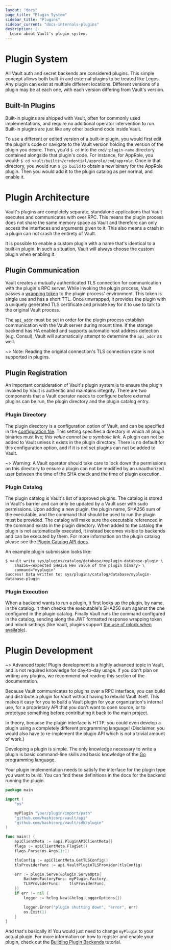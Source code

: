 ```yaml
---
layout: "docs"
page_title: "Plugin System"
sidebar_title: "Plugins"
sidebar_current: "docs-internals-plugins"
description: |-
  Learn about Vault's plugin system.
---
```


# Plugin System
All Vault auth and secret backends are considered plugins. This simple concept
allows both built-in and external plugins to be treated like Legos. Any plugin
can exist at multiple different locations. Different versions of a plugin may
be at each one, with each version differing from Vault's version.

## Built-In Plugins
Built-in plugins are shipped with Vault, often for commonly used implementations,
and require no additional operator intervention to run. Built-in plugins are
just like any other backend code inside Vault.

To use a different or edited version of a built-in plugin, you would first edit
the plugin's code or navigate to the Vault version holding the version of the
plugin you desire. Then, you'd `$ cd` into the `cmd/:plugin-name` directory
contained alongside that plugin's code. For instance, for AppRole, you would:
`$ cd vault/builtin/credential/approle/cmd/approle`. Once in that directory,
you would run `$ go build` to obtain a new binary for the AppRole plugin. Then
you would add it to the plugin catalog as per normal, and enable it.

# Plugin Architecture
Vault's plugins are completely separate, standalone applications that Vault
executes and communicates with over RPC. This means the plugin process does not
share the same memory space as Vault and therefore can only access the
interfaces and arguments given to it. This also means a crash in a plugin can not
crash the entirety of Vault.

It is possible to enable a custom plugin with a name that's identical to a
built-in plugin. In such a situation, Vault will always choose the custom plugin
when enabling it.

## Plugin Communication
Vault creates a mutually authenticated TLS connection for communication with the
plugin's RPC server. While invoking the plugin process, Vault passes a [wrapping
token](https://www.vaultproject.io/docs/concepts/response-wrapping.html) to the
plugin process' environment. This token is single use and has a short TTL. Once
unwrapped, it provides the plugin with a uniquely generated TLS certificate and
private key for it to use to talk to the original Vault process.

The [`api_addr`][api_addr] must be set in order for the plugin process establish
communication with the Vault server during mount time. If the storage backend
has HA enabled and supports automatic host address detection (e.g. Consul),
Vault will automatically attempt to determine the `api_addr` as well.

~> Note: Reading the original connection's TLS connection state is not supported
in plugins.

## Plugin Registration
An important consideration of Vault's plugin system is to ensure the plugin
invoked by Vault is authentic and maintains integrity. There are two components
that a Vault operator needs to configure before external plugins can be run, the
plugin directory and the plugin catalog entry.

### Plugin Directory
The plugin directory is a configuration option of Vault, and can be specified in
the [configuration file](https://www.vaultproject.io/docs/configuration/index.html).
This setting specifies a directory in which all plugin binaries must live;
_this value cannot be a symbolic link_. A plugin
can not be added to Vault unless it exists in the plugin directory. There is no
default for this configuration option, and if it is not set plugins can not be
added to Vault.

~> Warning: A Vault operator should take care to lock down the permissions on
this directory to ensure a plugin can not be modified by an unauthorized user
between the time of the SHA check and the time of plugin execution.

### Plugin Catalog
The plugin catalog is Vault's list of approved plugins. The catalog is stored in
Vault's barrier and can only be updated by a Vault user with sudo permissions.
Upon adding a new plugin, the plugin name, SHA256 sum of the executable, and the
command that should be used to run the plugin must be provided. The catalog will
make sure the executable referenced in the command exists in the plugin
directory. When added to the catalog the plugin is not automatically executed,
it instead becomes visible to backends and can be executed by them. For more
information on the plugin catalog please see the [Plugin Catalog API
docs](/api/system/plugins-catalog.html).

An example plugin submission looks like:

```
$ vault write sys/plugins/catalog/database/myplugin-database-plugin \
    sha256=<expected SHA256 Hex value of the plugin binary> \
    command="myplugin"
Success! Data written to: sys/plugins/catalog/database/myplugin-database-plugin
```

### Plugin Execution
When a backend wants to run a plugin, it first looks up the plugin, by name, in
the catalog. It then checks the executable's SHA256 sum against the one
configured in the plugin catalog. Finally Vault runs the command configured in
the catalog, sending along the JWT formatted response wrapping token and mlock
settings (like Vault, plugins support [the use of mlock when available](https://www.vaultproject.io/docs/configuration/index.html#disable_mlock)).

# Plugin Development

~> Advanced topic! Plugin development is a highly advanced topic in Vault, and
is not required knowledge for day-to-day usage. If you don't plan on writing any
plugins, we recommend not reading this section of the documentation.

Because Vault communicates to plugins over a RPC interface, you can build and
distribute a plugin for Vault without having to rebuild Vault itself. This makes
it easy for you to build a Vault plugin for your organization's internal use,
for a proprietary API that you don't want to open source, or to prototype
something before contributing it back to the main project.

In theory, because the plugin interface is HTTP, you could even develop a plugin
using a completely different programming language! (Disclaimer, you would also
have to re-implement the plugin API which is not a trivial amount of work.)

Developing a plugin is simple. The only knowledge necessary to write
a plugin is basic command-line skills and basic knowledge of the
[Go programming language](http://golang.org).

Your plugin implementation needs to satisfy the interface for the plugin
type you want to build. You can find these definitions in the docs for the
backend running the plugin.

```go
package main

import (
	"os"

	myPlugin "your/plugin/import/path"
	"github.com/hashicorp/vault/api"
	"github.com/hashicorp/vault/sdk/plugin"
)

func main() {
	apiClientMeta := &api.PluginAPIClientMeta{}
	flags := apiClientMeta.FlagSet()
	flags.Parse(os.Args[1:])

	tlsConfig := apiClientMeta.GetTLSConfig()
	tlsProviderFunc := api.VaultPluginTLSProvider(tlsConfig)

	err := plugin.Serve(&plugin.ServeOpts{
		BackendFactoryFunc: myPlugin.Factory,
		TLSProviderFunc:    tlsProviderFunc,
	})
	if err != nil {
		logger := hclog.New(&hclog.LoggerOptions{})

		logger.Error("plugin shutting down", "error", err)
		os.Exit(1)
	}
}
```

And that's basically it! You would just need to change `myPlugin` to your actual
plugin. For more information on how to register and enable your plugin, check out the [Building Plugin Backends](https://learn.hashicorp.com/vault/developer/plugin-backends) tutorial.

[api_addr]: /docs/configuration/index.html#api_addr
